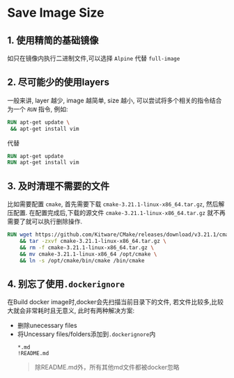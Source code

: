 # Save Image Size
## 1. 使用精简的基础镜像
如只在镜像内执行二进制文件,可以选择 `Alpine` 代替 `full-image`
  
## 2. 尽可能少的使用layers
一般来讲, layer 越少, image 越简单, size 越小, 可以尝试将多个相关的指令结合为一个 *`RUN`* 指令, 例如:
```dockerfile
RUN apt-get update \
 && apt-get install vim
``` 
代替
```dockerfile
RUN apt-get update
RUN apt-get install vim
```

## 3. 及时清理不需要的文件
比如需要配置 `cmake`, 首先需要下载 `cmake-3.21.1-linux-x86_64.tar.gz`, 然后解压配置. 在配置完成后,下载的源文件 `cmake-3.21.1-linux-x86_64.tar.gz` 就不再需要了就可以执行删除操作.
```dockerfile
RUN wget https://github.com/Kitware/CMake/releases/download/v3.21.1/cmake-3.21.1-linux-x86_64.tar.gz \
    && tar -zxvf cmake-3.21.1-linux-x86_64.tar.gz \
    && rm -f cmake-3.21.1-linux-x86_64.tar.gz \
    && mv cmake-3.21.1-linux-x86_64 /opt/cmake \
    && ln -s /opt/cmake/bin/cmake /bin/cmake
```

## 4. 别忘了使用`.dockerignore`
在Build docker image时,docker会先扫描当前目录下的文件, 若文件比较多,比较大就会非常耗时且无意义, 此时有两种解决方案: 
  - 删除unecessary files
  - 将Uncessary files/folders添加到`.dockerignore`内
    ```shell
    *.md
    !README.md
    ```
    > 除README.md外，所有其他md文件都被docker忽略
